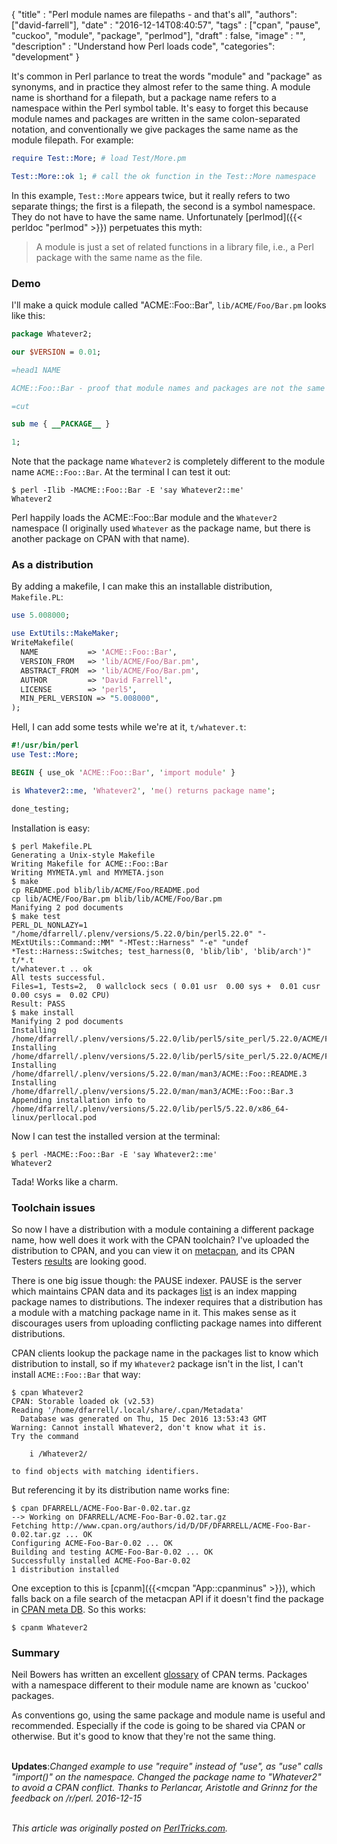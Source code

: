 
  {
    "title"  : "Perl module names are filepaths - and that's all",
    "authors": ["david-farrell"],
    "date"   : "2016-12-14T08:40:57",
    "tags"   : ["cpan", "pause", "cuckoo", "module", "package", "perlmod"],
    "draft"  : false,
    "image"  : "",
    "description" : "Understand how Perl loads code",
    "categories": "development"
  }

It's common in Perl parlance to treat the words "module" and "package" as synonyms, and in practice they almost refer to the same thing. A module name is shorthand for a filepath, but a package name refers to a namespace within the Perl symbol table. It's easy to forget this because module names and packages are written in the same colon-separated notation, and conventionally we give packages the same name as the module filepath. For example:

```perl
require Test::More; # load Test/More.pm

Test::More::ok 1; # call the ok function in the Test::More namespace
```

In this example, `Test::More` appears twice, but it really refers to two separate things; the first is a filepath, the second is a symbol namespace. They do not have to have the same name. Unfortunately [perlmod]({{< perldoc "perlmod" >}}) perpetuates this myth:

> A module is just a set of related functions in a library file, i.e., a
> Perl package with the same name as the file.
>

### Demo

I'll make a quick module called "ACME::Foo::Bar", `lib/ACME/Foo/Bar.pm` looks like this:

```perl
package Whatever2;

our $VERSION = 0.01;

=head1 NAME

ACME::Foo::Bar - proof that module names and packages are not the same

=cut

sub me { __PACKAGE__ }

1;
```

Note that the package name `Whatever2` is completely different to the module name `ACME::Foo::Bar`. At the terminal I can test it out:

    $ perl -Ilib -MACME::Foo::Bar -E 'say Whatever2::me'
    Whatever2

Perl happily loads the ACME::Foo::Bar module and the `Whatever2` namespace (I originally used `Whatever` as the package name, but there is another package on CPAN with that name).

### As a distribution

By adding a makefile, I can make this an installable distribution, `Makefile.PL`:

```perl
use 5.008000;

use ExtUtils::MakeMaker;
WriteMakefile(
  NAME           => 'ACME::Foo::Bar',
  VERSION_FROM   => 'lib/ACME/Foo/Bar.pm',
  ABSTRACT_FROM  => 'lib/ACME/Foo/Bar.pm',
  AUTHOR         => 'David Farrell',
  LICENSE        => 'perl5',
  MIN_PERL_VERSION => "5.008000",
);
```

Hell, I can add some tests while we're at it, `t/whatever.t`:

```perl
#!/usr/bin/perl
use Test::More;

BEGIN { use_ok 'ACME::Foo::Bar', 'import module' }

is Whatever2::me, 'Whatever2', 'me() returns package name';

done_testing;
```

Installation is easy:

    $ perl Makefile.PL
    Generating a Unix-style Makefile
    Writing Makefile for ACME::Foo::Bar
    Writing MYMETA.yml and MYMETA.json
    $ make
    cp README.pod blib/lib/ACME/Foo/README.pod
    cp lib/ACME/Foo/Bar.pm blib/lib/ACME/Foo/Bar.pm
    Manifying 2 pod documents
    $ make test
    PERL_DL_NONLAZY=1 "/home/dfarrell/.plenv/versions/5.22.0/bin/perl5.22.0" "-MExtUtils::Command::MM" "-MTest::Harness" "-e" "undef *Test::Harness::Switches; test_harness(0, 'blib/lib', 'blib/arch')" t/*.t
    t/whatever.t .. ok
    All tests successful.
    Files=1, Tests=2,  0 wallclock secs ( 0.01 usr  0.00 sys +  0.01 cusr  0.00 csys =  0.02 CPU)
    Result: PASS
    $ make install
    Manifying 2 pod documents
    Installing /home/dfarrell/.plenv/versions/5.22.0/lib/perl5/site_perl/5.22.0/ACME/Foo/Bar.pm
    Installing /home/dfarrell/.plenv/versions/5.22.0/lib/perl5/site_perl/5.22.0/ACME/Foo/README.pod
    Installing /home/dfarrell/.plenv/versions/5.22.0/man/man3/ACME::Foo::README.3
    Installing /home/dfarrell/.plenv/versions/5.22.0/man/man3/ACME::Foo::Bar.3
    Appending installation info to /home/dfarrell/.plenv/versions/5.22.0/lib/perl5/5.22.0/x86_64-linux/perllocal.pod

Now I can test the installed version at the terminal:

    $ perl -MACME::Foo::Bar -E 'say Whatever2::me'
    Whatever2

Tada! Works like a charm.

### Toolchain issues

So now I have a distribution with a module containing a different package name, how well does it work with the CPAN toolchain? I've uploaded the distribution to CPAN, and you can view it on [metacpan](https://metacpan.org/release/DFARRELL/ACME-Foo-Bar-0.02), and its CPAN Testers [results](http://www.cpantesters.org/distro/A/ACME-Foo-Bar.html?oncpan=1&distmat=1&version=0.02&grade=2) are looking good.

There is one big issue though: the PAUSE indexer. PAUSE is the server which maintains CPAN data and its packages [list](https://cpan.metacpan.org/modules/02packages.details.txt) is an index mapping package names to distributions. The indexer requires that a distribution has a module with a matching package name in it. This makes sense as it discourages users from uploading conflicting package names into different distributions.

CPAN clients lookup the package name in the packages list to know which distribution to install, so if my `Whatever2` package isn't in the list, I can't install `ACME::Foo::Bar` that way:

    $ cpan Whatever2
    CPAN: Storable loaded ok (v2.53)
    Reading '/home/dfarrell/.local/share/.cpan/Metadata'
      Database was generated on Thu, 15 Dec 2016 13:53:43 GMT
    Warning: Cannot install Whatever2, don't know what it is.
    Try the command

        i /Whatever2/

    to find objects with matching identifiers.

But referencing it by its distribution name works fine:

    $ cpan DFARRELL/ACME-Foo-Bar-0.02.tar.gz
    --> Working on DFARRELL/ACME-Foo-Bar-0.02.tar.gz
    Fetching http://www.cpan.org/authors/id/D/DF/DFARRELL/ACME-Foo-Bar-0.02.tar.gz ... OK
    Configuring ACME-Foo-Bar-0.02 ... OK
    Building and testing ACME-Foo-Bar-0.02 ... OK
    Successfully installed ACME-Foo-Bar-0.02
    1 distribution installed

One exception to this is [cpanm]({{<mcpan "App::cpanminus" >}}), which falls back on a file search of the metacpan API if it doesn't find the package in [CPAN meta DB](http://cpanmetadb.plackperl.org/). So this works:

    $ cpanm Whatever2

### Summary

Neil Bowers has written an excellent [glossary](http://neilb.org/2015/09/05/cpan-glossary.html#cuckoo-package) of CPAN terms. Packages with a namespace different to their module name are known as 'cuckoo' packages.

As conventions go, using the same package and module name is useful and recommended. Especially if the code is going to be shared via CPAN or otherwise. But it's good to know that they're not the same thing.

<br>**Updates**:*Changed example to use "require" instead of "use", as "use" calls "import()" on the namespace. Changed the package name to "Whatever2" to avoid a CPAN conflict. Thanks to Perlancar, Aristotle and Grinnz for the feedback on /r/perl. 2016-12-15*

\
*This article was originally posted on [PerlTricks.com](http://perltricks.com).*
